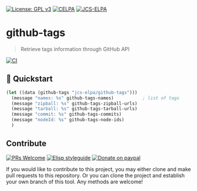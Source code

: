 [![License: GPL v3](https://img.shields.io/badge/License-GPL%20v3-blue.svg)](https://www.gnu.org/licenses/gpl-3.0)
[![CELPA](https://celpa.conao3.com/packages/github-tags-badge.svg)](https://celpa.conao3.com/#/github-tags)
[![JCS-ELPA](https://raw.githubusercontent.com/jcs-emacs/jcs-elpa/master/badges/github-tags.svg)](https://jcs-emacs.github.io/jcs-elpa/#/github-tags)

# github-tags
> Retrieve tags information through GitHub API

[![CI](https://github.com/jcs-elpa/github-tags/actions/workflows/test.yml/badge.svg)](https://github.com/jcs-elpa/github-tags/actions/workflows/test.yml)

## :floppy_disk: Quickstart

```el
(let ((data (github-tags "jcs-elpa/github-tags")))
  (message "names: %s" github-tags-names)           ; list of tags
  (message "zipball: %s" github-tags-zipball-urls)
  (message "tarball: %s" github-tags-tarball-urls)
  (message "commit: %s" github-tags-commits)
  (message "nodeId: %s" github-tags-node-ids)
  )
```

## Contribute

[![PRs Welcome](https://img.shields.io/badge/PRs-welcome-brightgreen.svg)](http://makeapullrequest.com)
[![Elisp styleguide](https://img.shields.io/badge/elisp-style%20guide-purple)](https://github.com/bbatsov/emacs-lisp-style-guide)
[![Donate on paypal](https://img.shields.io/badge/paypal-donate-1?logo=paypal&color=blue)](https://www.paypal.me/jcs090218)

If you would like to contribute to this project, you may either
clone and make pull requests to this repository. Or you can
clone the project and establish your own branch of this tool.
Any methods are welcome!
